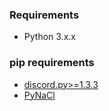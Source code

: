 ### Requirements
* Python 3.x.x

### pip requirements
* [discord.py>=1.3.3](https://pypi.org/project/discord.py/1.3.3/)
* [PyNaCl](https://pypi.org/project/PyNaCl/)
